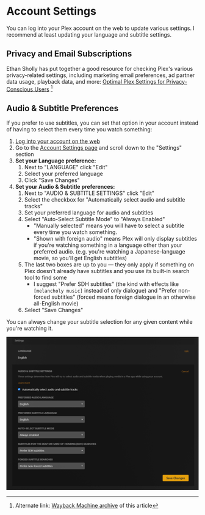 # Account Settings
You can log into your Plex account on the web to update various settings. I recommend at least updating your language and subtitle settings.

## Privacy and Email Subscriptions

Ethan Sholly has put together a good resource for checking Plex's various privacy-related settings, including marketing email preferences, ad partner data usage, playback data, and more: [Optimal Plex Settings for Privacy-Conscious Users](https://selfh.st/plex-privacy-settings/) [^1]

## Audio & Subtitle Preferences
If you prefer to use subtitles, you can set that option in your account instead of having to select them every time you watch something:

  1. [Log into your account on the web](https://app.plex.tv/desktop/#!/login)
  2. Go to the [Account Settings page](https://app.plex.tv/desktop/#!/settings/account) and scroll down to the "Settings" section
  3. **Set your Language preference:**
     1. Next to "LANGUAGE" click "Edit"
     2. Select your preferred language
     3. Click "Save Changes" 
  4. **Set your Audio & Subtitle preferences:**
     1. Next to "AUDIO & SUBTITLE SETTINGS" click "Edit"
     2. Select the checkbox for "Automatically select audio and subtitle tracks"
     3. Set your preferred language for audio and subtitles
     4. Select "Auto-Select Subtitle Mode" to "Always Enabled"
        * "Manually selected" means you will have to select a subtitle every time you watch something.
        * "Shown with foreign audio" means Plex will only display subtitles if you're watching something in a language other than your preferred audio. (e.g. you're watching a Japanese-language movie, so you'll get English subtitles)
     5. The last two boxes are up to you — they only apply if something on Plex doesn't already have subtitles and you use its built-in search tool to find some
        * I suggest "Prefer SDH subtitles" (the kind with effects like `[melancholy music]` instead of only dialogue) and "Prefer non-forced subtitles" (forced means foreign dialogue in an otherwise all-English movie)
     6. Select "Save Changes"

You can always change your subtitle selection for any given content while you're watching it.

![Subtitle settings: English, Always enabled, Prefer SDH and Prefer Forced](/assets/subtitle-settings.png)


[^1]: Alternate link: [Wayback Machine archive](https://web.archive.org/web/20250530171740/https://selfh.st/post/plex-privacy-settings/) of this article
